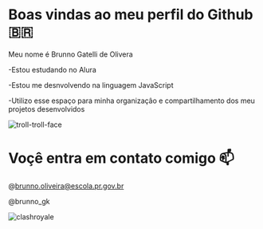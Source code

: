 # **Boas vindas ao meu perfil do Github** 🇧🇷

Meu nome é Brunno Gatelli de Olivera

-Estou estudando no Alura

-Estou me desnvolvendo na linguagem JavaScript

-Utilizo esse espaço para minha organizaçâo e compartilhamento dos meu projetos desenvolvidos

![troll-troll-face](https://github.com/user-attachments/assets/f95457ad-032b-4098-8c07-42894dbf45e7)

# Voçê entra em contato comigo 📫

@brunno.oliveira@escola.pr.gov.br

@brunno_gk

![clashroyale](https://github.com/user-attachments/assets/3dc71228-04d5-4c68-9485-367ac500ff10)

